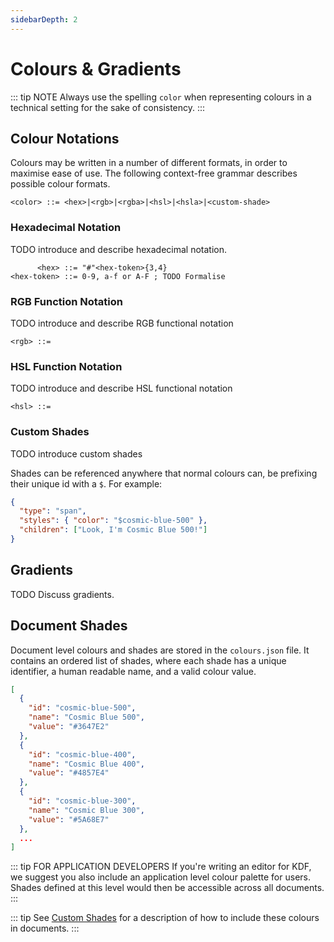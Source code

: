 ```yaml
---
sidebarDepth: 2
---
```


# Colours & Gradients

::: tip NOTE
Always use the spelling `color` when representing colours in a technical
setting for the sake of consistency.
:::

## Colour Notations

Colours may be written in a number of different formats, in order to maximise
ease of use. The following context-free grammar describes possible colour
formats.

```bnf
<color> ::= <hex>|<rgb>|<rgba>|<hsl>|<hsla>|<custom-shade>
```

### Hexadecimal Notation

TODO introduce and describe hexadecimal notation.

```bnf
      <hex> ::= "#"<hex-token>{3,4}
<hex-token> ::= 0-9, a-f or A-F ; TODO Formalise
```

### RGB Function Notation

TODO introduce and describe RGB functional notation

```bnf
<rgb> ::=
```

### HSL Function Notation

TODO introduce and describe HSL functional notation

```bnf
<hsl> ::=
```

### Custom Shades

TODO introduce custom shades

Shades can be referenced anywhere that normal colours can, be prefixing their
unique id with a `$`. For example:

```json
{
  "type": "span",
  "styles": { "color": "$cosmic-blue-500" },
  "children": ["Look, I'm Cosmic Blue 500!"]
}
```


## Gradients

TODO Discuss gradients.



## Document Shades

Document level colours and shades are stored in the `colours.json` file. It
contains an ordered list of shades, where each shade has a unique identifier, a
human readable name, and a valid colour value.

```json
[
  {
    "id": "cosmic-blue-500",
    "name": "Cosmic Blue 500",
    "value": "#3647E2"
  },
  {
    "id": "cosmic-blue-400",
    "name": "Cosmic Blue 400",
    "value": "#4857E4"
  },
  {
    "id": "cosmic-blue-300",
    "name": "Cosmic Blue 300",
    "value": "#5A68E7"
  },
  ...
]
```

::: tip FOR APPLICATION DEVELOPERS
If you're writing an editor for KDF, we suggest you also include an application
level colour palette for users. Shades defined at this level would then be
accessible across all documents.
:::

::: tip
See [Custom Shades](#custom-shades) for a description of how to include these
colours in documents.
:::